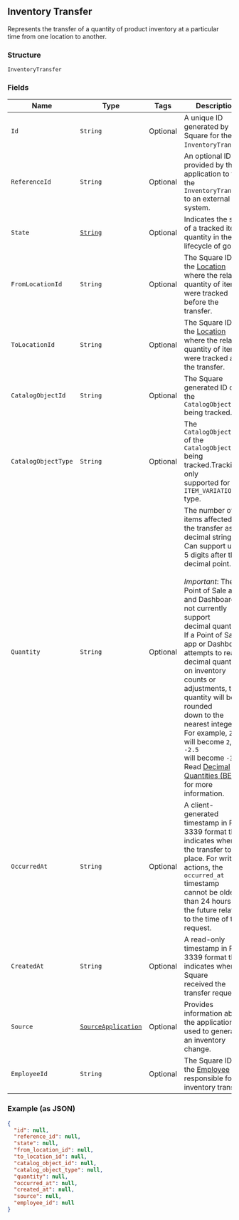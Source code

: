 ## Inventory Transfer

Represents the transfer of a quantity of product inventory at a
particular time from one location to another.

### Structure

`InventoryTransfer`

### Fields

| Name | Type | Tags | Description |
|  --- | --- | --- | --- |
| `Id` | `String` | Optional | A unique ID generated by Square for the<br>`InventoryTransfer`. |
| `ReferenceId` | `String` | Optional | An optional ID provided by the application to tie the<br>`InventoryTransfer` to an external system. |
| `State` | [`String`](/doc/models/inventory-state.md) | Optional | Indicates the state of a tracked item quantity in the lifecycle of goods. |
| `FromLocationId` | `String` | Optional | The Square ID of the [Location](#type-location) where the related<br>quantity of items were tracked before the transfer. |
| `ToLocationId` | `String` | Optional | The Square ID of the [Location](#type-location) where the related<br>quantity of items were tracked after the transfer. |
| `CatalogObjectId` | `String` | Optional | The Square generated ID of the<br>`CatalogObject` being tracked. |
| `CatalogObjectType` | `String` | Optional | The `CatalogObjectType` of the<br>`CatalogObject` being tracked.Tracking is only<br>supported for the `ITEM_VARIATION` type. |
| `Quantity` | `String` | Optional | The number of items affected by the transfer as a decimal string.<br>Can support up to 5 digits after the decimal point.<br><br>_Important_: The Point of Sale app and Dashboard do not currently support<br>decimal quantities. If a Point of Sale app or Dashboard attempts to read a<br>decimal quantity on inventory counts or adjustments, the quantity will be rounded<br>down to the nearest integer. For example, `2.5` will become `2`, and `-2.5`<br>will become `-3`.<br>Read [Decimal Quantities (BETA)](https://developer.squareup.com/docs/docs/inventory-api/what-it-does#decimal-quantities-beta) for more information. |
| `OccurredAt` | `String` | Optional | A client-generated timestamp in RFC 3339 format that indicates when<br>the transfer took place. For write actions, the `occurred_at` timestamp<br>cannot be older than 24 hours or in the future relative to the time of the<br>request. |
| `CreatedAt` | `String` | Optional | A read-only timestamp in RFC 3339 format that indicates when Square<br>received the transfer request. |
| `Source` | [`SourceApplication`](/doc/models/source-application.md) | Optional | Provides information about the application used to generate an inventory<br>change. |
| `EmployeeId` | `String` | Optional | The Square ID of the [Employee](#type-employee) responsible for the<br>inventory transfer. |

### Example (as JSON)

```json
{
  "id": null,
  "reference_id": null,
  "state": null,
  "from_location_id": null,
  "to_location_id": null,
  "catalog_object_id": null,
  "catalog_object_type": null,
  "quantity": null,
  "occurred_at": null,
  "created_at": null,
  "source": null,
  "employee_id": null
}
```

